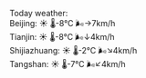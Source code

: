 Today weather:  
Beijing: ☀️   🌡️-8°C 🌬️→7km/h  
Tianjin: ☀️   🌡️-8°C 🌬️↓4km/h  
Shijiazhuang: ☀️   🌡️-2°C 🌬️↘4km/h  
Tangshan: ☀️   🌡️-7°C 🌬️↙4km/h  
